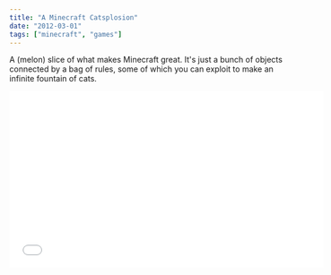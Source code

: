 ```yaml
---
title: "A Minecraft Catsplosion"
date: "2012-03-01"
tags: ["minecraft", "games"]
---
```

A (melon) slice of what makes Minecraft great. It&apos;s just a bunch of objects connected by a bag of rules, some of which you can exploit to make an infinite fountain of cats.

<iframe width="560" height="315" src="//www.youtube.com/embed/iNw2YcAK9Wc" frameborder="0" allowfullscreen></iframe>

